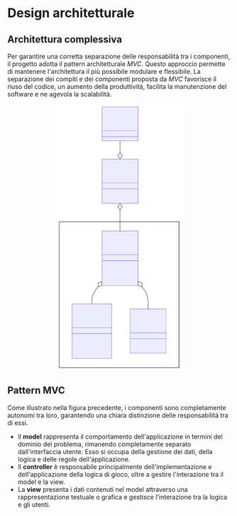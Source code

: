 # Design architetturale

## Architettura complessiva

Per garantire una corretta separazione delle responsabilità tra i componenti, il progetto adotta il pattern architetturale _MVC_. Questo approccio permette di mantenere l'architettura il più possibile modulare e flessibile. La separazione dei compiti e dei componenti proposta da _MVC_ favorisce il riuso del codice, un aumento della produttività, facilita la manutenzione del software e ne agevola la scalabilità.

<p align="center">
  <img src="./mvc-diagram.svg" height="600">
</p>

## Pattern MVC

Come illustrato nella figura precedente, i componenti sono completamente autonomi tra loro, garantendo una chiara distinzione delle responsabilità tra di essi.

- Il **model** rappresenta il comportamento dell'applicazione in termini del dominio del problema, rimanendo completamente separato dall'interfaccia utente. Esso si occupa della gestione dei dati, della logica e delle regole dell'applicazione.
- Il **controller** è responsabile principalmente dell'implementazione e dell'applicazione della logica di gioco, oltre a gestire l'interazione tra il model e la view.
- La **view** presenta i dati contenuti nel model attraverso una rappresentazione testuale o grafica e gestisce l'interazione tra la logica e gli utenti.
